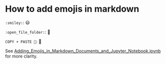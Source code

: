 # How to add emojis in markdown

`:smiley:`: :smiley:

`:open_file_folder:`: :open_file_folder:

`COPY + PASTE 📂`: 📂

See [Adding_Emojis_in_Markdown_Documents_and_Jupyter_Notebook.ipynb][#emoji-howto] for more clarity.

[#emoji-howto]: ../Notebooks/Adding_Emojis_in_Markdown_Documents_and_Jupyter_Notebook.ipynb
